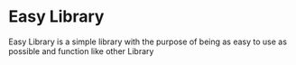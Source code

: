 # Easy Library
Easy Library is a simple library with the purpose of being as easy to use as possible and function like other Library

